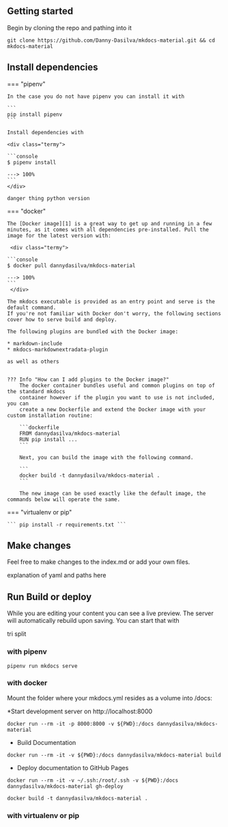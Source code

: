 
## Getting started

Begin by cloning the repo and pathing into it

```console
git clone https://github.com/Danny-Dasilva/mkdocs-material.git && cd mkdocs-material 
```



## Install dependencies 

=== "pipenv"

    In the case you do not have pipenv you can install it with
    
    ```
    pip install pipenv
    ```

    Install dependencies with 

    <div class="termy">

	```console
	$ pipenv install

	---> 100%
	```
    </div>
   
    danger thing python version

=== "docker"

    The [Docker image][1] is a great way to get up and running in a few minutes, as it comes with all dependencies pre-installed. Pull the image for the latest version with:

     <div class="termy">

	```console
	$ docker pull dannydasilva/mkdocs-material

	---> 100%
	```
     </div>

    The mkdocs executable is provided as an entry point and serve is the default command. 
    If you're not familiar with Docker don't worry, the following sections cover how to serve build and deploy.
    
    The following plugins are bundled with the Docker image:
    
    * markdown-include
    * mkdocs-markdownextradata-plugin

    as well as others
    
 
    ??? Info "How can I add plugins to the Docker image?"
        The docker container bundles useful and common plugins on top of the standard mkdocs
        container however if the plugin you want to use is not included, you can 
        create a new Dockerfile and extend the Docker image with your custom installation routine:

        ```dockerfile
        FROM dannydasilva/mkdocs-material
        RUN pip install ...
        ```

        Next, you can build the image with the following command.

        ```
        docker build -t dannydasilva/mkdocs-material .
        ```

        The new image can be used exactly like the default image, the commands below will operate the same.
   


=== "virtualenv or pip"

   
    ``` pip install -r requirements.txt ```




## Make changes

Feel free to make changes to the index.md or add your own files.

explanation of yaml and paths here



## Run Build or deploy 

While you are editing your content you can see a live preview. The server
will automatically rebuild upon saving. You can start that with 

tri split 
### with pipenv
`pipenv run mkdocs serve`
### with docker


Mount the folder where your mkdocs.yml resides as a volume into /docs:

*Start development server on http://localhost:8000

`docker run --rm -it -p 8000:8000 -v ${PWD}:/docs dannydasilva/mkdocs-material`

* Build Documentation

`docker run --rm -it -v ${PWD}:/docs dannydasilva/mkdocs-material build`

* Deploy documentation to GitHub Pages

`docker run --rm -it -v ~/.ssh:/root/.ssh -v ${PWD}:/docs dannydasilva/mkdocs-material gh-deploy `

`docker build -t dannydasilva/mkdocs-material .`



### with virtualenv or pip 
